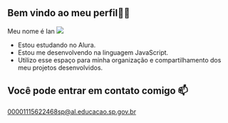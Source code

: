 ## Bem vindo ao meu perfil🐱‍👤
Meu nome é Ian 
![](https://media1.tenor.com/m/SFZvuiDfqasAAAAC/hammond-god.gif)
+ Estou estudando no Alura.
+ Estou me desenvolvendo na linguagem JavaScript.
+ Utilizo esse espaço para minha organização e compartilhamento dos meu projetos desenvolvidos.
## Você pode entrar em contato comigo 📫
00001115622468sp@al.educacao.sp.gov.br
